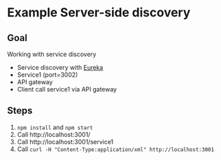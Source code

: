 # Example Server-side discovery

## Goal

Working with service discovery
* Service discovery with [Eureka](https://github.com/Netflix/eureka)
* Service1 (port=3002)
* API gateway
* Client call service1 via API gateway


## Steps

1. `npm install` and `npm start`
2. Call http://localhost:3001/
3. Call http://localhost:3001/service1
5. Call `curl -H "Content-Type:application/xml" http://localhost:3001`